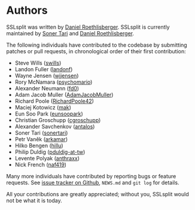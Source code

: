 # Authors

SSLsplit was written by
[Daniel Roethlisberger](https://github.com/droe).
SSLsplit is currently maintained by
[Soner Tari](https://github.com/sonertari) and
[Daniel Roethlisberger](https://github.com/droe).

The following individuals have contributed to the codebase by submitting
patches or pull requests, in chronological order of their first contribution:

-   Steve Wills ([swills](https://github.com/swills))
-   Landon Fuller ([landonf](https://github.com/landonf))
-   Wayne Jensen ([wjjensen](https://github.com/wjjensen))
-   Rory McNamara ([psychomario](https://github.com/psychomario))
-   Alexander Neumann ([fd0](https://github.com/fd0))
-   Adam Jacob Muller ([AdamJacobMuller](https://github.com/AdamJacobMuller))
-   Richard Poole ([RichardPoole42](https://github.com/RichardPoole42))
-   Maciej Kotowicz ([mak](https://github.com/mak))
-   Eun Soo Park ([eunsoopark](https://github.com/eunsoopark))
-   Christian Groschupp ([cgroschupp](https://github.com/cgroschupp))
-   Alexander Savchenkov ([antalos](https://github.com/antalos))
-   Soner Tari ([sonertari](https://github.com/sonertari))
-   Petr Vaněk ([arkamar](https://github.com/arkamar))
-   Hilko Bengen ([hillu](https://github.com/hillu))
-   Philip Duldig ([pduldig-at-tw](https://github.com/pduldig-at-tw))
-   Levente Polyak ([anthraxx](https://github.com/anthraxx))
-   Nick French ([naf419](https://github.com/naf419))

Many more individuals have contributed by reporting bugs or feature requests.
See [issue tracker on Github][1], `NEWS.md` and `git log` for details.

[1]: https://github.com/droe/sslsplit/issues

All your contributions are greatly appreciated; without you, SSLsplit would not
be what it is today.

